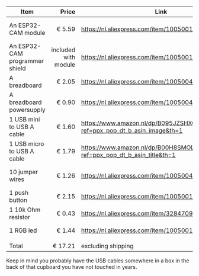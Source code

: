 | Item | Price | Link | Type |
| ---- | ----: | ----- | ----- | 
| An ESP32-CAM module | € 5.59 | https://nl.aliexpress.com/item/1005001621697965.html | ESP32-CAM-MB |
| An ESP32-CAM programmer shield | included with module | https://nl.aliexpress.com/item/1005001621697965.html | ESP32-CAM-MB |
| A breadboard | € 2.05 | https://nl.aliexpress.com/item/1005004317066197.html | 830Point White |
| A breadboard powersupply | € 0.90 | https://nl.aliexpress.com/item/1005004317066197.html | Module White |
| 1 USB mini to USB A cable | € 1.60 | https://www.amazon.nl/dp/B095JZSHXQ?ref=ppx_pop_dt_b_asin_image&th=1 | N/A |
| 1 USB micro to USB A cable | € 1.79 | https://www.amazon.nl/dp/B00H8SMOLK?ref=ppx_pop_dt_b_asin_title&th=1 | N/A |
| 10 jumper wires | € 1.26 | https://nl.aliexpress.com/item/1005004317066197.html | 65 Jumper Wires |
| 1 push button | € 2.15 | https://nl.aliexpress.com/item/1005001621625873.html | N/A |
| 1 10k Ohm resistor | € 0.43 | https://nl.aliexpress.com/item/32847096736.html | 10K |
| 1 RGB led | € 1.44 | https://nl.aliexpress.com/item/1005001841011607.html |  Diffused Cathode |
|  |  |  |  |
| Total | € 17.21 | excluding shipping |  |

Keep in mind you probably have the USB cables somewhere in a box in the back of that cupboard you have not touched in years.

